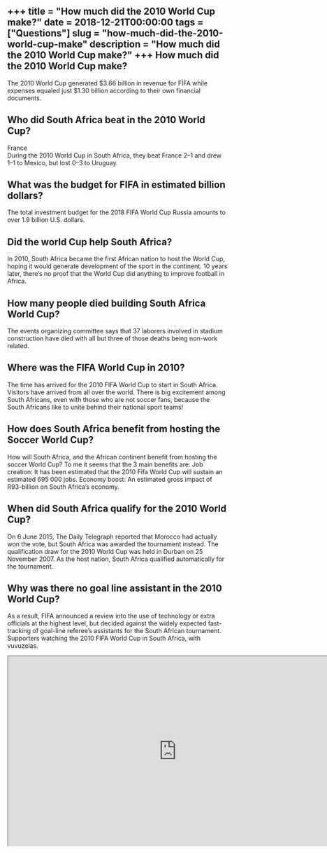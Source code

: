 +++
title = "How much did the 2010 World Cup make?"
date = 2018-12-21T00:00:00
tags = ["Questions"]
slug = "how-much-did-the-2010-world-cup-make"
description = "How much did the 2010 World Cup make?"
+++
How much did the 2010 World Cup make?
-------------------------------------

The 2010 World Cup generated $3.66 billion in revenue for FIFA while expenses equaled just $1.30 billion according to their own financial documents.

Who did South Africa beat in the 2010 World Cup?
------------------------------------------------

France  
During the 2010 World Cup in South Africa, they beat France 2–1 and drew 1–1 to Mexico, but lost 0–3 to Uruguay.

What was the budget for FIFA in estimated billion dollars?
----------------------------------------------------------

The total investment budget for the 2018 FIFA World Cup Russia amounts to over 1.9 billion U.S. dollars.

Did the world Cup help South Africa?
------------------------------------

In 2010, South Africa became the first African nation to host the World Cup, hoping it would generate development of the sport in the continent. 10 years later, there’s no proof that the World Cup did anything to improve football in Africa.

How many people died building South Africa World Cup?
-----------------------------------------------------

The events organizing committee says that 37 laborers involved in stadium construction have died with all but three of those deaths being non-work related.

Where was the FIFA World Cup in 2010?
-------------------------------------

The time has arrived for the 2010 FIFA World Cup to start in South Africa. Visitors have arrived from all over the world. There is big excitement among South Africans, even with those who are not soccer fans, because the South Africans like to unite behind their national sport teams!

How does South Africa benefit from hosting the Soccer World Cup?
----------------------------------------------------------------

How will South Africa, and the African continent benefit from hosting the soccer World Cup? To me it seems that the 3 main benefits are: Job creation: It has been estimated that the 2010 Fifa World Cup will sustain an estimated 695 000 jobs. Economy boost: An estimated gross impact of R93-billion on South Africa’s economy.

When did South Africa qualify for the 2010 World Cup?
-----------------------------------------------------

On 6 June 2015, The Daily Telegraph reported that Morocco had actually won the vote, but South Africa was awarded the tournament instead. The qualification draw for the 2010 World Cup was held in Durban on 25 November 2007. As the host nation, South Africa qualified automatically for the tournament.

Why was there no goal line assistant in the 2010 World Cup?
-----------------------------------------------------------

As a result, FIFA announced a review into the use of technology or extra officials at the highest level, but decided against the widely expected fast-tracking of goal-line referee’s assistants for the South African tournament. Supporters watching the 2010 FIFA World Cup in South Africa, with vuvuzelas.

<iframe allow="accelerometer; autoplay; clipboard-write; encrypted-media; gyroscope; picture-in-picture" allowfullscreen="" class="__youtube_prefs__  epyt-is-override  no-lazyload" data-no-lazy="1" data-origheight="433" data-origwidth="770" data-skipgform_ajax_framebjll="" height="433" id="_ytid_81730" loading="lazy" src="https://www.youtube.com/embed/yA6uZMIgwiY?enablejsapi=1&autoplay=0&cc_load_policy=0&cc_lang_pref=&iv_load_policy=1&loop=0&modestbranding=0&rel=1&fs=1&playsinline=0&autohide=2&theme=dark&color=red&controls=1&" title="YouTube player" width="770"></iframe>